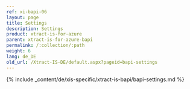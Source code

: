 ```yaml
---
ref: xi-bapi-06
layout: page
title: Settings
description: Settings
product: xtract-is-for-azure
parent: xtract-is-for-azure-bapi
permalink: /:collection/:path
weight: 6
lang: de_DE
old_url: /Xtract-IS-DE/default.aspx?pageid=bapi-settings
---
```

{% include _content/de/xis-specific/xtract-is-bapi/bapi-settings.md %}
